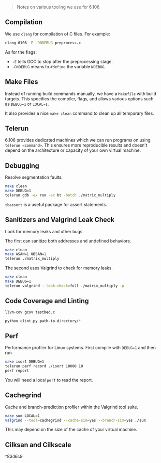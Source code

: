 > Notes on various tooling we use for 6.106.

## Compilation

We use `clang` for compilation of C files. For example:

```bash
clang-6106 -E -DNDEBUG preprocess.c
```

As for the flags:

* `-E` tells GCC to stop after the preprocessing stage.
* `-DNDEBUG` means to `#define` the variable `NDEBUG`.

## Make Files

Instead of running build commands manually, we have a `Makefile` with build targets. This specifies the compiler, flags, and allows various options such as `DEBUG=1` or `LOCAL=1`.

It also provides a nice `make clean` command to clean up all temporary files.

## Telerun

6.106 provides dedicated machines which we can run programs on using `telerun <command>`. This ensures more reproducible results and doesn't depend on the architecture or capacity of your own virtual machine.

## Debugging

Resolve segmentation faults.

```bash
make clean
make DEBUG=1
telerun gdb -ex run -ex bt -batch ./matrix_multiply
```

`tbassert` is a useful package for assert statements.

## Sanitizers and Valgrind Leak Check

Look for memory leaks and other bugs.

The first can sanitize both addresses and undefined behaviors.

```bash
make clean
make ASAN=1 UBSAN=1
telerun ./matrix_multiply
```

The second uses Valgrind to check for memory leaks.

```bash
make clean
make DEBUG=1
telerun valgrind --leak-check=full ./matrix_multiply -p
```

## Code Coverage and Linting

```bash
llvm-cov gcov testbed.c
```

```bash
python clint.py path-to-directory/*
```

## Perf

Performance profiler for Linux systems. First compile with `DEBUG=1` and then run

```bash
make isort DEBUG=1
telerun perf record ./isort 10000 10
perf report
```

You will need a local `perf` to read the report.

## Cachegrind

Cache and branch-prediction profiler within the Valgrind tool suite.

```bash
make sum LOCAL=1
valgrind --tool=cachegrind --cache-sim=yes --branch-sim=yes ./sum
```

This may depend on the size of the cache of your virtual machine.

## Cilksan and Cilkscale

^83d6c9

